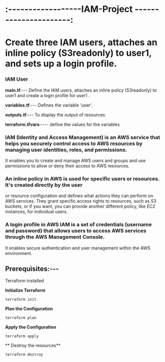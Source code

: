 # :------------------IAM-Project ----------------------:
# Create three IAM users, attaches an inline policy (S3readonly) to user1, and sets up a login profile.

### IAM User ###

**main.tf**:--- Define the IAM users, attaches an inline policy (S3readonly) to user1 and create a login profile for user1 .

**variables.tf**:--- Defines the variable 'user'.

**outputs.tf**:--- To display the output of resources.

**terraform.tfvars**:---- define the values for the variables



### IAM (Identity and Access Management) is an AWS service that helps you securely control access to AWS resources by managing user identities, roles, and permissions.
It enables you to create and manage AWS users and groups and use permissions to allow or deny their access to AWS resources.

### An inline policy in AWS is used for specific users or resources. It's created directly by the user 
or resource configuration and defines what actions they can perform on AWS services.
They grant specific access rights to resources, such as S3 buckets, or if you want, you can provide another different policy, like EC2 instances, for individual users. 

### A login profile in AWS IAM is a set of credentials (username and password) that allows users to access AWS services through the AWS Management Console.
It enables secure authentication and user management within the AWS environment.

## Prerequisites:---

Terraform installed

**Initialize Terraform**

    terraform init

**Plan the Configuration**

    terraform plan

**Apply the Configuration**

    terraform apply

    

** Destroy the resources**

  	terraform destroy

  
    
